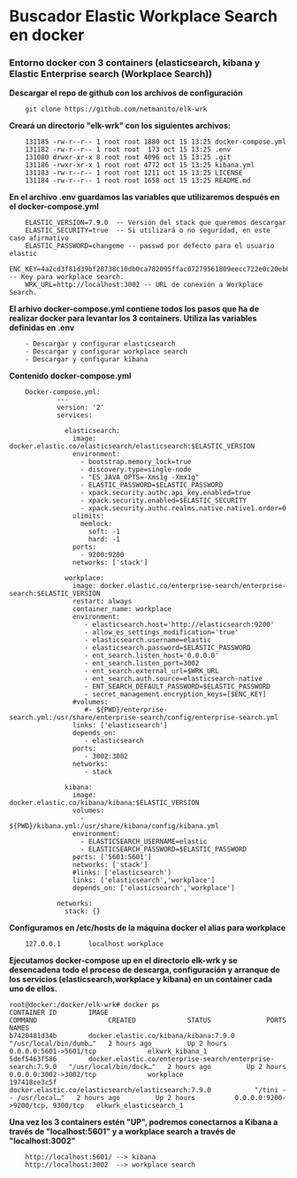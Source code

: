 # Buscador Elastic Workplace Search en docker

### Entorno docker con 3 containers (elasticsearch, kibana y Elastic Enterprise search  (Workplace Search))

**Descargar el repo de github con los archivos de configuración**

		git clone https://github.com/netmanito/elk-wrk
	
**Creará un directorio "elk-wrk" con los siguientes archivos:**

		131185 -rw-r--r-- 1 root root 1880 oct 15 13:25 docker-compose.yml
		131182 -rw-r--r-- 1 root root  173 oct 15 13:25 .env
		131080 drwxr-xr-x 8 root root 4096 oct 15 13:25 .git
		131186 -rwxr-xr-x 1 root root 4772 oct 15 13:25 kibana.yml
		131183 -rw-r--r-- 1 root root 1211 oct 15 13:25 LICENSE
		131184 -rw-r--r-- 1 root root 1658 oct 15 13:25 README.md
	
**En el archivo .env guardamos las variables que utilizaremos después en el docker-compose.yml**

		ELASTIC_VERSION=7.9.0  -- Versión del stack que queremos descargar
		ELASTIC_SECURITY=true  -- Si utilizará o no seguridad, en este caso afirmativo
		ELASTIC_PASSWORD=changeme -- passwd por defecto para el usuario elastic
		ENC_KEY=4a2cd3f81d39bf28738c10db0ca782095ffac07279561809eecc722e0c20eb09  -- Key para workplace search.
		WRK_URL=http://localhost:3002 -- URL de conexión a Workplace Search.

**El arhivo docker-compose.yml contiene todos los pasos que ha de realizar docker para levantar los 3 containers. Utiliza las variables definidas en .env**

		- Descargar y configurar elasticsearch
		- Descargar y configurar workplace search
		- Descargar y configurar kibana
**Contenido docker-compose.yml**

		Docker-compose.yml:
				---
				version: '2'
				services:
				
				  elasticsearch:
				    image: docker.elastic.co/elasticsearch/elasticsearch:$ELASTIC_VERSION
				    environment:
				      - bootstrap.memory_lock=true
				      - discovery.type=single-node
				      - "ES_JAVA_OPTS=-Xms1g -Xmx1g"
				      - ELASTIC_PASSWORD=$ELASTIC_PASSWORD
				      - xpack.security.authc.api_key.enabled=true
				      - xpack.security.enabled=$ELASTIC_SECURITY
				      - xpack.security.authc.realms.native.native1.order=0
				    ulimits:
				      memlock:
				        soft: -1
				        hard: -1
				    ports:
				      - 9200:9200
				    networks: ['stack']
				
				  workplace:
				    image: docker.elastic.co/enterprise-search/enterprise-search:$ELASTIC_VERSION
				    restart: always
				    container_name: workplace
				    environment:
				       - elasticsearch.host='http://elasticsearch:9200'
				       - allow_es_settings_modification='true'
				       - elasticsearch.username=elastic
				       - elasticsearch.password=$ELASTIC_PASSWORD
				       - ent_search.listen_host='0.0.0.0'
				       - ent_search.listen_port=3002
				       - ent_search.external_url=$WRK_URL
				       - ent_search.auth.source=elasticsearch-native
				       - ENT_SEARCH_DEFAULT_PASSWORD=$ELASTIC_PASSWORD
				       - secret_management.encryption_keys=[$ENC_KEY]
				    #volumes:
				       #- ${PWD}/enterprise-search.yml:/usr/share/enterprise-search/config/enterprise-search.yml
				    links: ['elasticsearch']
				    depends_on:
				       - elasticsearch
				    ports:
				       - 3002:3002
				    networks:
				       - stack
				
				  kibana:
				    image: docker.elastic.co/kibana/kibana:$ELASTIC_VERSION
				    volumes:
				      - ${PWD}/kibana.yml:/usr/share/kibana/config/kibana.yml
				    environment:
				      - ELASTICSEARCH_USERNAME=elastic
				      - ELASTICSEARCH_PASSWORD=$ELASTIC_PASSWORD
				    ports: ['5601:5601']
				    networks: ['stack']
				    #links: ['elasticsearch']
				    links: ['elasticsearch','workplace']
				    depends_on: ['elasticsearch','workplace']
				
				networks:
				  stack: {}
		
**Configuramos en /etc/hosts de la máquina docker el alias para workplace**

		127.0.0.1       localhost workplace

**Ejecutamos docker-compose up en el directorio elk-wrk y se desencadena todo el proceso de descarga, configuración y arranque de los servicios (elasticsearch,workplace y kibana) en un container cada uno de ellos.**

	root@docker:/docker/elk-wrk# docker ps
	CONTAINER ID        IMAGE                                                         COMMAND                  CREATED             STATUS              PORTS                              NAMES
	b7420481d34b        docker.elastic.co/kibana/kibana:7.9.0                         "/usr/local/bin/dumb…"   2 hours ago         Up 2 hours          0.0.0.0:5601->5601/tcp             elkwrk_kibana_1
	5def5463f586        docker.elastic.co/enterprise-search/enterprise-search:7.9.0   "/usr/local/bin/dock…"   2 hours ago         Up 2 hours          0.0.0.0:3002->3002/tcp             workplace
	197418ce3c5f        docker.elastic.co/elasticsearch/elasticsearch:7.9.0           "/tini -- /usr/local…"   2 hours ago         Up 2 hours          0.0.0.0:9200->9200/tcp, 9300/tcp   elkwrk_elasticsearch_1
	
**Una vez los 3 containers estén "UP", podremos conectarnos a Kibana a través de "localhost:5601" y a workplace search a través de "localhost:3002"**

		http://localhost:5601/ --> kibana 
		http://localhost:3002  --> workplace search

